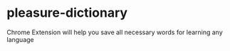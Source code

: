 # pleasure-dictionary
Chrome Extension will help you save all necessary words for learning any language
